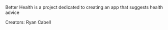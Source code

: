 Better Health is a project dedicated to creating an app that suggests health advice

Creators:
Ryan Cabell